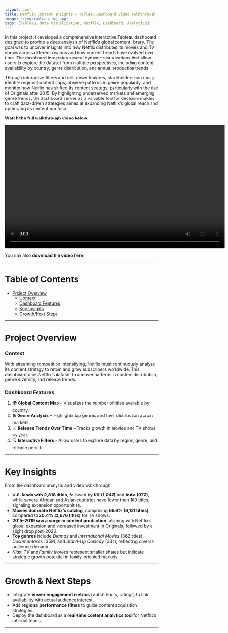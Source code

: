 ```yaml
---
layout: post
title: Netflix Content Insights – Tableau Dashboard Video Walkthrough
image: "/img/tableau-img.png"
tags: [Tableau, Data Visualization, Netflix, Dashboard, Analytics]
---
```


In this project, I developed a comprehensive interactive Tableau dashboard designed to provide a deep analysis of Netflix’s global content library. The goal was to uncover insights into how Netflix distributes its movies and TV shows across different regions and how content trends have evolved over time. The dashboard integrates several dynamic visualizations that allow users to explore the dataset from multiple perspectives, including content availability by country, genre distribution, and annual production trends.

Through interactive filters and drill-down features, stakeholders can easily identify regional content gaps, observe patterns in genre popularity, and monitor how Netflix has shifted its content strategy, particularly with the rise of Originals after 2015. By highlighting underserved markets and emerging genre trends, the dashboard serves as a valuable tool for decision-makers to craft data-driven strategies aimed at expanding Netflix’s global reach and optimizing its content portfolio.

**Watch the full walkthrough video below**:

<video width="720" height="405" controls>
  <source src="/img/Irene%20Mugeni_Final%20Project.mp4" type="video/mp4">
  Your browser does not support the video tag.
</video>

You can also [**download the video here**](/img/Irene%20Mugeni_Final%20Project.mp4).

---

# Table of Contents

- [Project Overview](#overview-main)
    - [Context](#overview-context)
    - [Dashboard Features](#overview-features)
    - [Key Insights](#overview-insights)
    - [Growth/Next Steps](#overview-growth)

---

# Project Overview <a name="overview-main"></a>

### Context <a name="overview-context"></a>

With streaming competition intensifying, Netflix must continuously analyze its content strategy to retain and grow subscribers worldwide. This dashboard uses Netflix’s dataset to uncover patterns in content distribution, genre diversity, and release trends.

### Dashboard Features <a name="overview-features"></a>

1. 🌍 **Global Content Map** – Visualizes the number of titles available by country.  
2. 🎬 **Genre Analysis** – Highlights top genres and their distribution across markets.  
3. 📈 **Release Trends Over Time** – Tracks growth in movies and TV shows by year.  
4. 🔍 **Interactive Filters** – Allow users to explore data by region, genre, and release period.

---

# Key Insights <a name="overview-insights"></a>

From the dashboard analysis and video walkthrough:

- **U.S. leads with 2,818 titles**, followed by **UK (1,042)** and **India (972)**, while several African and Asian countries have fewer than 100 titles, signaling expansion opportunities.  
- **Movies dominate Netflix’s catalog**, comprising **69.6% (6,131 titles)** compared to **30.4% (2,676 titles)** for TV shows.  
- **2015–2019 saw a surge in content production**, aligning with Netflix’s global expansion and increased investment in Originals, followed by a slight drop post-2020.  
- **Top genres** include *Dramas* and *International Movies* (362 titles), *Documentaries* (359), and *Stand-Up Comedy* (334), reflecting diverse audience demand.  
- *Kids’ TV* and *Family Movies* represent smaller shares but indicate strategic growth potential in family-oriented markets.

---

# Growth & Next Steps <a name="overview-growth"></a>

- Integrate **viewer engagement metrics** (watch hours, ratings) to link availability with actual audience interest.  
- Add **regional performance filters** to guide content acquisition strategies.  
- Deploy the dashboard as a **real-time content analytics tool** for Netflix’s internal teams.  

---
